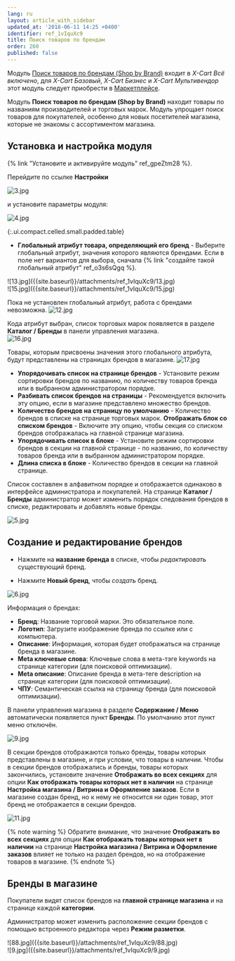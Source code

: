 ```yaml
---
lang: ru
layout: article_with_sidebar
updated_at: '2018-06-11 14:25 +0400'
identifier: ref_1vIquXc9
title: Поиск товаров по брендам
order: 260
published: false
---
```

Модуль [Поиск товаров по брендам (Shop by Brand)](https://market.x-cart.com/addons/shop-by-brand.html "Shop by Brand Module") входит в _X-Cart Всё включено_, для _X-Cart Базовый_, _X-Cart Бизнес_ и _X-Cart Мультивендор_ этот модуль следует приобрести в [Маркетплейсе](https://market.x-cart.com/addons "Поиск товаров по брендам").

Модуль **Поиск товаров по брендам (Shop by Brand)** находит товары по названиям производителей и торговых марок. Модуль упрощает поиск товаров для покупателей, особенно для новых посетителей магазина, которые не знакомы с ассортиментом магазина.

## Установка и настройка модуля

{% link "Установите и активируйте модуль" ref_gpeZtm28 %}.

Перейдите по ссылке **Настройки** 

![3.jpg]({{site.baseurl}}/attachments/ref_1vIquXc9/3.jpg)

и установите параметры модуля:

![4.jpg]({{site.baseurl}}/attachments/ref_1vIquXc9/4.jpg)

{:.ui.compact.celled.small.padded.table} 

- **Глобальный атрибут товара, определяющий его бренд** -  Выберите глобальный атрибут, значения которого являются брендами. Если в поле нет вариантов для выбора, сначала {% link "создайте такой глобальный атрибут" ref_o3s6sQgq %}. 

<div class="ui stackable two column grid">
  <div class="column" markdown="span">![13.jpg]({{site.baseurl}}/attachments/ref_1vIquXc9/13.jpg)
</div>
  <div class="column" markdown="span">![15.jpg]({{site.baseurl}}/attachments/ref_1vIquXc9/15.jpg)
</div>
</div>

Пока не установлен глобальный атрибут, работа с брендами невозможна.
![12.jpg]({{site.baseurl}}/attachments/ref_1vIquXc9/12.jpg)

Кода атрибут выбран, список торговых марок появляется в разделе **Каталог / Бренды** в панели управления магазина.  
![16.jpg]({{site.baseurl}}/attachments/ref_1vIquXc9/16.jpg)

Товары, которым присвоены значения этого глобального атрибута, будут представлены на страницах брендов в магазине. 
![17.jpg]({{site.baseurl}}/attachments/ref_1vIquXc9/17.jpg)

- **Упорядочивать список на странице брендов** -  Установите режим сортировки брендов по названию, по количеству товаров бренда или в выбранном администратором порядке. 
- **Разбивать список брендов на страницы** - Рекомендуется включить эту опцию, если в магазине представлено множество брендов. 
- **Количество брендов на страницу по умолчанию** -  Количество брендов в списке на странице торговых марок. 
**Отображать блок со списком брендов** -  Включите эту опцию, чтобы секция со списком брендов отображалась на главной странице магазина. 
- **Упорядочивать список в блоке** -  Установите режим сортировки брендов в секции на главной странице - по названию, по количеству товаров бренда или в выбранном администратором порядке. 
- **Длина списка в блоке** - Количество брендов в секции на главной странице. 

Список составлен в алфавитном порядке и отображается одинаково в интерфейсе администратора и покупателей. На странице **Каталог / Бренды** администратор может изменить порядок следования брендов в списке, редактировать и добавлять новые бренды. 

![5.jpg]({{site.baseurl}}/attachments/ref_1vIquXc9/5.jpg)

## Создание и редактирование брендов

- Нажмите на **название бренда** в списке, чтобы _редактировать_ существующий бренд.

- Нажмите **Новый бренд**, чтобы _создать_ бренд. 

![6.jpg]({{site.baseurl}}/attachments/ref_1vIquXc9/6.jpg)

Информация о брендах:
* **Бренд**: Название торговой марки. Это обязательное поле.
* **Логотип**: Загрузите изображение бренда по ссылке или с компьютера.
* **Описание**: Информация, которая будет отображаться на странице бренда в магазине.
* **Meta ключевые слова**: Ключевые слова в мета-тэге keywords на странице категории (для поисковой оптимизации).
* **Meta описание**: Описание бренда в мета-теге description на странице категории (для поисковой оптимизации).
* **ЧПУ**: Семантическая ссылка на страницу бренда (для поисковой оптимизации).

В панели управления магазина в разделе **Содержание / Меню** автоматически появляется пункт **Бренды**. По умолчанию этот пункт меню отключён.

![9.jpg]({{site.baseurl}}/attachments/ref_1vIquXc9/9.jpg)

В секции брендов отображаются только бренды, товары которых представлены в магазине, и при условии, что товары в наличии. Чтобы в секции брендов отображались и бренды, товары которых закончились, установите значение **Отображать во всех секциях** для опции **Как отображать товары которых нет в наличии** на странице **Настройка магазина / Витрина и Оформление заказов**. Если в магазине создан бренд, но к нему не относится ни один товар, этот бренд не отображается в секции брендов.

![11.jpg]({{site.baseurl}}/attachments/ref_1vIquXc9/11.jpg)

{% note warning %}
Обратите внимание, что значение **Отображать во всех секциях** для опции **Как отображать товары которых нет в наличии** на странице **Настройка магазина / Витрина и Оформление заказов** влияет не только на раздел брендов, но на отображение товаров в магазине.
{% endnote %}

## Бренды в магазине

Покупатели видят список брендов на **главной странице магазина** и на странице каждой **категории**.

Администратор может изменить расположение секции брендов с помощью встроенного редактора через **Режим разметки**. 

<div class="ui stackable two column grid">
  <div class="column" markdown="span">![88.jpg]({{site.baseurl}}/attachments/ref_1vIquXc9/88.jpg)
</div>
  <div class="column" markdown="span">![9.jpg]({{site.baseurl}}/attachments/ref_1vIquXc9/9.jpg)
</div>
</div>
